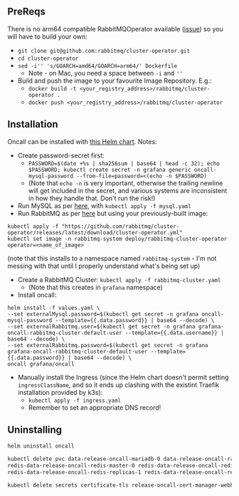 ## PreReqs

There is no arm64 compatible RabbitMQOperator available ([issue](https://github.com/rabbitmq/cluster-operator/issues/366))
so you will have to build your own:

* `git clone git@github.com:rabbitmq/cluster-operator.git`
* `cd cluster-operator`
* `sed -i'' 's/GOARCH=amd64/GOARCH=arm64/' Dockerfile`
  * Note - on Mac, you need a space between `-i` and `''` 
* Build and push the image to your favourite Image Repository. E.g.:
  * `docker build -t <your_registry_address>/rabbitmq/cluster-operator .`
  * `docker push <your_registry_address>/rabbitmq/cluster-operator`

## Installation

Oncall can be installed with [this Helm chart](https://github.com/grafana/oncall/tree/dev/helm/oncall). Notes:
* Create password-secret first:
  * `PASSWORD=$(date +%s | sha256sum | base64 | head -c 32); echo $PASSWORD; kubectl create secret -n grafana generic oncall-mysql-password --from-file=password=<(echo -n $PASSWORD)`
  * (Note that `echo -n` is very important, otherwise the trailing newline will get included in the secret, and various systems are inconsistent in how they handle that. Don't run the risk!)
* Run MySQL as per [here](https://kubernetes.io/docs/tasks/run-application/run-single-instance-stateful-application/),
    with `kubectl apply -f mysql.yaml`
* Run RabbitMQ as per [here](https://www.rabbitmq.com/kubernetes/operator/quickstart-operator.html)
    but using your previously-built image:
```
kubectl apply -f "https://github.com/rabbitmq/cluster-operator/releases/latest/download/cluster-operator.yml"
kubectl set image -n rabbitmq-system deploy/rabbitmq-cluster-operator operator=<name_of_image>
```

(note that this installs to a namespace named `rabbitmq-system` - I'm not messing
with that until I properly understand what's being set up)
* Create a RabbitMQ Cluster: `kubectl apply -f rabbitmq-cluster.yaml`
  * (Note that this creates in `grafana` namespace)
* Install oncall:

```
helm install -f values.yaml \
--set externalMysql.password=$(kubectl get secret -n grafana oncall-mysql-password --template={{.data.password}} | base64 --decode) \
--set externalRabbitmq.user=$(kubectl get secret -n grafana grafana-oncall-rabbitmq-cluster-default-user --template={{.data.username}} | base64 --decode) \
--set externalRabbitmq.password=$(kubectl get secret -n grafana grafana-oncall-rabbitmq-cluster-default-user --template={{.data.password}} | base64 --decode) \
oncall grafana/oncall
```

* Manually install the Ingress (since the Helm chart doesn't permit setting `ingressClassName`, and so it ends up
    clashing with the existint Traefik installation provided by k3s):
  * `kubectl apply -f ingress.yaml`
  * Remember to set an appropriate DNS record!


## Uninstalling

```bash
helm uninstall oncall

kubectl delete pvc data-release-oncall-mariadb-0 data-release-oncall-rabbitmq-0 \
redis-data-release-oncall-redis-master-0 redis-data-release-oncall-redis-replicas-0 \
redis-data-release-oncall-redis-replicas-1 redis-data-release-oncall-redis-replicas-2

kubectl delete secrets certificate-tls release-oncall-cert-manager-webhook-ca release-oncall-ingress-nginx-admission
```